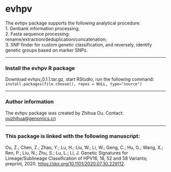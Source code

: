 # evhpv

The evhpv package supports the following analytical procedure:  
    1. Genbank information processing;  
    2. Fasta sequence processing: rename/extraction/deduplication/concatenation;  
    3. SNP finder for custom genetic classification, and reversely, identify genetic groups based on marker SNPs.
    
***

### Install the evhpv R package
Download evhpv_0.1.1.tar.gz, start RStudio, run the following command:  
`install.packages(file.choose(), repos = NULL, type="source")`

***
   
### Author information
The evhpv package was created by Zhihua Ou. Contact: ouzhihua@genomics.cn

  
 ***  
### This package is linked with the following manuscript:
Ou, Z.; Chen, Z.; Zhao, Y.; Lu, H.; Liu, W.; Li, W.; Geng, C.; Hu, G.; Wang, X.; Ren, P.; Liu, N.; Zhu, S.; Lu, L.; Li, J. Genetic Signatures for Lineage/Sublineage Classification of HPV16, 18, 52 and 58 Variants; preprint, 2020. https://doi.org/10.1101/2020.07.30.229112.


